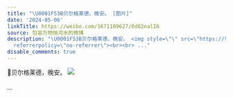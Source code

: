 ```yaml
---
title: "\U0001F53B贝尔格莱德，晚安。 [图片]"
date: '2024-05-06'
linkTitle: https://weibo.com/1671109627/Od62nalI6
source: 包容万物恒河水的微博
description: "\U0001F53B贝尔格莱德，晚安。 <img style=\"\" src=\"https://tvax1.sinaimg.cn/large/639b1bfbly1hpgc27uu6cj20ql0zc174.jpg\"
  referrerpolicy=\"no-referrer\"><br><br> ..."
disable_comments: true
---
```

🔻贝尔格莱德，晚安。 <img style="" src="https://tvax1.sinaimg.cn/large/639b1bfbly1hpgc27uu6cj20ql0zc174.jpg" referrerpolicy="no-referrer"><br><br> ...